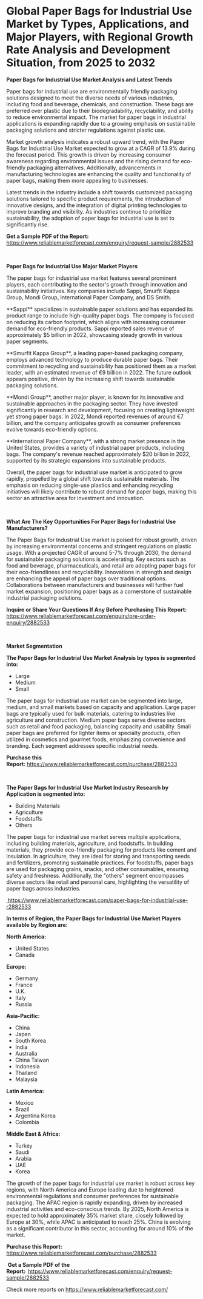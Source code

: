 <p><h1>Global Paper Bags for Industrial Use Market by Types, Applications, and Major Players, with Regional Growth Rate Analysis and Development Situation, from 2025 to 2032</h1></p><p><strong>Paper Bags for Industrial Use Market Analysis and Latest Trends</strong></p>
<p><p>Paper bags for industrial use are environmentally friendly packaging solutions designed to meet the diverse needs of various industries, including food and beverage, chemicals, and construction. These bags are preferred over plastic due to their biodegradability, recyclability, and ability to reduce environmental impact. The market for paper bags in industrial applications is expanding rapidly due to a growing emphasis on sustainable packaging solutions and stricter regulations against plastic use.</p><p>Market growth analysis indicates a robust upward trend, with the Paper Bags for Industrial Use Market expected to grow at a CAGR of 13.9% during the forecast period. This growth is driven by increasing consumer awareness regarding environmental issues and the rising demand for eco-friendly packaging alternatives. Additionally, advancements in manufacturing technologies are enhancing the quality and functionality of paper bags, making them more appealing to businesses.</p><p>Latest trends in the industry include a shift towards customized packaging solutions tailored to specific product requirements, the introduction of innovative designs, and the integration of digital printing technologies to improve branding and visibility. As industries continue to prioritize sustainability, the adoption of paper bags for industrial use is set to significantly rise.</p></p>
<p><strong>Get a Sample PDF of the Report:&nbsp;</strong> <a href="https://www.reliablemarketforecast.com/enquiry/request-sample/2882533?utm_campaign=2277&utm_medium=2&utm_source=Github&utm_content=ia&utm_term=13032025&utm_id=paper-bags-for-industrial-use">https://www.reliablemarketforecast.com/enquiry/request-sample/2882533</a></p>
<p>&nbsp;</p>
<p><strong>Paper Bags for Industrial Use Major Market Players</strong></p>
<p><p>The paper bags for industrial use market features several prominent players, each contributing to the sector's growth through innovation and sustainability initiatives. Key companies include Sappi, Smurfit Kappa Group, Mondi Group, International Paper Company, and DS Smith.</p><p>**Sappi** specializes in sustainable paper solutions and has expanded its product range to include high-quality paper bags. The company is focused on reducing its carbon footprint, which aligns with increasing consumer demand for eco-friendly products. Sappi reported sales revenue of approximately $5 billion in 2022, showcasing steady growth in various paper segments.</p><p>**Smurfit Kappa Group**, a leading paper-based packaging company, employs advanced technology to produce durable paper bags. Their commitment to recycling and sustainability has positioned them as a market leader, with an estimated revenue of €9 billion in 2022. The future outlook appears positive, driven by the increasing shift towards sustainable packaging solutions.</p><p>**Mondi Group**, another major player, is known for its innovative and sustainable approaches in the packaging sector. They have invested significantly in research and development, focusing on creating lightweight yet strong paper bags. In 2022, Mondi reported revenues of around €7 billion, and the company anticipates growth as consumer preferences evolve towards eco-friendly options.</p><p>**International Paper Company**, with a strong market presence in the United States, provides a variety of industrial paper products, including bags. The company's revenue reached approximately $20 billion in 2022, supported by its strategic expansions into sustainable products.</p><p>Overall, the paper bags for industrial use market is anticipated to grow rapidly, propelled by a global shift towards sustainable materials. The emphasis on reducing single-use plastics and enhancing recycling initiatives will likely contribute to robust demand for paper bags, making this sector an attractive area for investment and innovation.</p></p>
<p>&nbsp;</p>
<p><strong>What Are The Key Opportunities For Paper Bags for Industrial Use Manufacturers?</strong></p>
<p><p>The Paper Bags for Industrial Use market is poised for robust growth, driven by increasing environmental concerns and stringent regulations on plastic usage. With a projected CAGR of around 5-7% through 2030, the demand for sustainable packaging solutions is accelerating. Key sectors such as food and beverage, pharmaceuticals, and retail are adopting paper bags for their eco-friendliness and recyclability. Innovations in strength and design are enhancing the appeal of paper bags over traditional options. Collaborations between manufacturers and businesses will further fuel market expansion, positioning paper bags as a cornerstone of sustainable industrial packaging solutions.</p></p>
<p><strong>Inquire or Share Your Questions If Any Before Purchasing This Report:</strong> <a href="https://www.reliablemarketforecast.com/enquiry/pre-order-enquiry/2882533?utm_campaign=2277&utm_medium=2&utm_source=Github&utm_content=ia&utm_term=13032025&utm_id=paper-bags-for-industrial-use">https://www.reliablemarketforecast.com/enquiry/pre-order-enquiry/2882533</a></p>
<p>&nbsp;</p>
<p><strong>Market Segmentation</strong></p>
<p><strong>The Paper Bags for Industrial Use Market Analysis by types is segmented into:</strong></p>
<p><ul><li>Large</li><li>Medium</li><li>Small</li></ul></p>
<p><p>The paper bags for industrial use market can be segmented into large, medium, and small markets based on capacity and application. Large paper bags are typically used for bulk materials, catering to industries like agriculture and construction. Medium paper bags serve diverse sectors such as retail and food packaging, balancing capacity and usability. Small paper bags are preferred for lighter items or specialty products, often utilized in cosmetics and gourmet foods, emphasizing convenience and branding. Each segment addresses specific industrial needs.</p></p>
<p><strong>Purchase this Report:&nbsp;</strong><a href="https://www.reliablemarketforecast.com/purchase/2882533?utm_campaign=2277&utm_medium=2&utm_source=Github&utm_content=ia&utm_term=13032025&utm_id=paper-bags-for-industrial-use">https://www.reliablemarketforecast.com/purchase/2882533</a></p>
<p>&nbsp;</p>
<p><strong>The Paper Bags for Industrial Use Market Industry Research by Application is segmented into:</strong></p>
<p><ul><li>Building Materials</li><li>Agriculture</li><li>Foodstuffs</li><li>Others</li></ul></p>
<p><p>The paper bags for industrial use market serves multiple applications, including building materials, agriculture, and foodstuffs. In building materials, they provide eco-friendly packaging for products like cement and insulation. In agriculture, they are ideal for storing and transporting seeds and fertilizers, promoting sustainable practices. For foodstuffs, paper bags are used for packaging grains, snacks, and other consumables, ensuring safety and freshness. Additionally, the "others" segment encompasses diverse sectors like retail and personal care, highlighting the versatility of paper bags across industries.</p></p>
<p><a href="https://www.reliablemarketforecast.com/paper-bags-for-industrial-use-r2882533?utm_campaign=2277&utm_medium=2&utm_source=Github&utm_content=ia&utm_term=13032025&utm_id=paper-bags-for-industrial-use">&nbsp;https://www.reliablemarketforecast.com/paper-bags-for-industrial-use-r2882533</a></p>
<p><strong>In terms of Region, the Paper Bags for Industrial Use Market Players available by Region are:</strong></p>
<p>
    <p> <strong> North America: </strong>
        <ul>
            <li>United States</li>
            <li>Canada</li>
        </ul>
        </p> 
    <p> <strong> Europe: </strong>
        <ul>
            <li>Germany</li>
            <li>France</li>
            <li>U.K.</li>
            <li>Italy</li>
            <li>Russia</li>
        </ul>
        </p> 
    <p> <strong> Asia-Pacific: </strong>
        <ul>
            <li>China</li>
            <li>Japan</li>
            <li>South Korea</li>
            <li>India</li>
            <li>Australia</li>
            <li>China Taiwan</li>
            <li>Indonesia</li>
            <li>Thailand</li>
            <li>Malaysia</li>
        </ul>
        </p> 
    <p> <strong> Latin America: </strong>
        <ul>
            <li>Mexico</li>
            <li>Brazil</li>
            <li>Argentina Korea</li>
            <li>Colombia</li>
        </ul>
        </p> 
    <p> <strong> Middle East & Africa: </strong>
        <ul>
            <li>Turkey</li>
            <li>Saudi</li>
            <li>Arabia</li>
            <li>UAE</li>
            <li>Korea</li>
        </ul>
    </p>
    </p>
<p><p>The growth of the paper bags for industrial use market is robust across key regions, with North America and Europe leading due to heightened environmental regulations and consumer preferences for sustainable packaging. The APAC region is rapidly expanding, driven by increased industrial activities and eco-conscious trends. By 2025, North America is expected to hold approximately 35% market share, closely followed by Europe at 30%, while APAC is anticipated to reach 25%. China is evolving as a significant contributor in this sector, accounting for around 10% of the market.</p></p>
<p><strong>Purchase this Report: </strong><a href="https://www.reliablemarketforecast.com/purchase/2882533?utm_campaign=2277&utm_medium=2&utm_source=Github&utm_content=ia&utm_term=13032025&utm_id=paper-bags-for-industrial-use">https://www.reliablemarketforecast.com/purchase/2882533</a></p>
<p>&nbsp;<strong>Get a Sample PDF of the Report:&nbsp;&nbsp;</strong><a href="https://www.reliablemarketforecast.com/enquiry/request-sample/2882533?utm_campaign=2277&utm_medium=2&utm_source=Github&utm_content=ia&utm_term=13032025&utm_id=paper-bags-for-industrial-use">https://www.reliablemarketforecast.com/enquiry/request-sample/2882533</a></p>
<p><strong></strong></p>
<p>Check more reports on <a href="https://www.reliablemarketforecast.com/?utm_campaign=2277&utm_medium=2&utm_source=Github&utm_content=ia&utm_term=13032025&utm_id=paper-bags-for-industrial-use">https://www.reliablemarketforecast.com/</a></p>